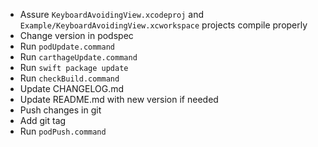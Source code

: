 - Assure `KeyboardAvoidingView.xcodeproj` and `Example/KeyboardAvoidingView.xcworkspace` projects compile properly
- Change version in podspec
- Run `podUpdate.command`
- Run `carthageUpdate.command`
- Run `swift package update`
- Run `checkBuild.command`
- Update CHANGELOG.md
- Update README.md with new version if needed
- Push changes in git
- Add git tag
- Run `podPush.command`
